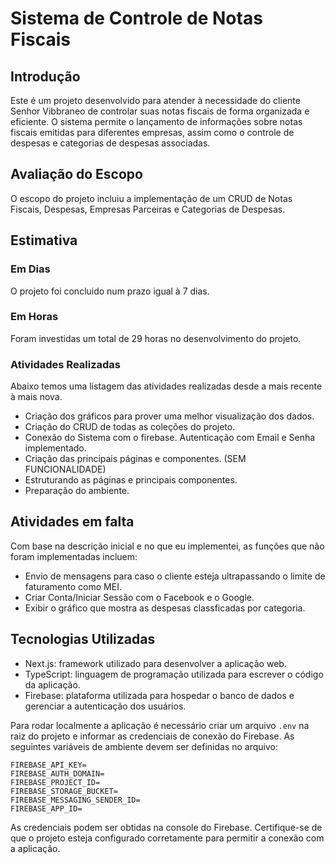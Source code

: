 # Sistema de Controle de Notas Fiscais

## Introdução

Este é um projeto desenvolvido para atender à necessidade do cliente Senhor Vibbraneo de controlar suas notas fiscais de forma organizada e eficiente. O sistema permite o lançamento de informações sobre notas fiscais emitidas para diferentes empresas, assim como o controle de despesas e categorias de despesas associadas.

## Avaliação do Escopo

O escopo do projeto incluiu a implementação de um CRUD de Notas Fiscais, Despesas, Empresas Parceiras e Categorias de Despesas.

## Estimativa

### Em Dias
O projeto foi concluido num prazo igual à 7 dias. 

### Em Horas
Foram investidas um total de 29 horas no desenvolvimento do projeto.

### Atividades Realizadas
Abaixo temos uma listagem das atividades realizadas desde a mais recente à mais nova.

- Criação dos gráficos para prover uma melhor visualização dos dados.
- Criação do CRUD de todas as coleções do projeto.
- Conexão do Sistema com o firebase. Autenticação com Email e Senha implementado.
- Criação das principais páginas e componentes. (SEM FUNCIONALIDADE)
- Estruturando as páginas e principais componentes.
- Preparação do ambiente.

## Atividades em falta

Com base na descrição inicial e no que eu implementei, as funções que não foram implementadas incluem:

- Envio de mensagens para caso o cliente esteja ultrapassando o limite de faturamento como MEI.
- Criar Conta/Iniciar Sessão com o Facebook e o Google.
- Exibir o gráfico que mostra as despesas classficadas por categoria.

## Tecnologias Utilizadas

- Next.js: framework utilizado para desenvolver a aplicação web.
- TypeScript: linguagem de programação utilizada para escrever o código da aplicação.
- Firebase: plataforma utilizada para hospedar o banco de dados e gerenciar a autenticação dos usuários.

Para rodar localmente a aplicação é necessário criar um arquivo `.env` na raiz do projeto e informar as credenciais de conexão do Firebase. As seguintes variáveis de ambiente devem ser definidas no arquivo:

```
FIREBASE_API_KEY=
FIREBASE_AUTH_DOMAIN=
FIREBASE_PROJECT_ID=
FIREBASE_STORAGE_BUCKET=
FIREBASE_MESSAGING_SENDER_ID=
FIREBASE_APP_ID=
```
As credenciais podem ser obtidas na console do Firebase. Certifique-se de que o projeto esteja configurado corretamente para permitir a conexão com a aplicação.
